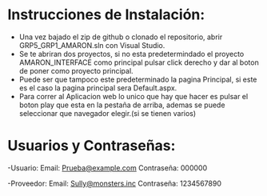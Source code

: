 # Instrucciones de Instalación:

- Una vez bajado el zip de github o clonado el repositorio, abrir GRP5_GRP1_AMARON.sln con Visual Studio.
- Se te abriran dos proyectos, si no esta predetermindado el proyecto AMARON_INTERFACE como principal pulsar click derecho y dar al boton de poner como proyecto principal.
- Puede ser que tampoco este predeterminado la pagina Principal, si este es el caso la pagina principal sera Default.aspx.
- Para correr al Aplicacion web lo unico que hay que hacer es pulsar el boton play que esta en la pestaña de arriba, ademas se puede seleccionar que navegador elegir.(si se tienen varios)


# Usuarios y Contraseñas:

-Usuario:
Email: Prueba@example.com
Contraseña: 000000

-Proveedor:
Email: Sully@monsters.inc
Contraseña: 1234567890
